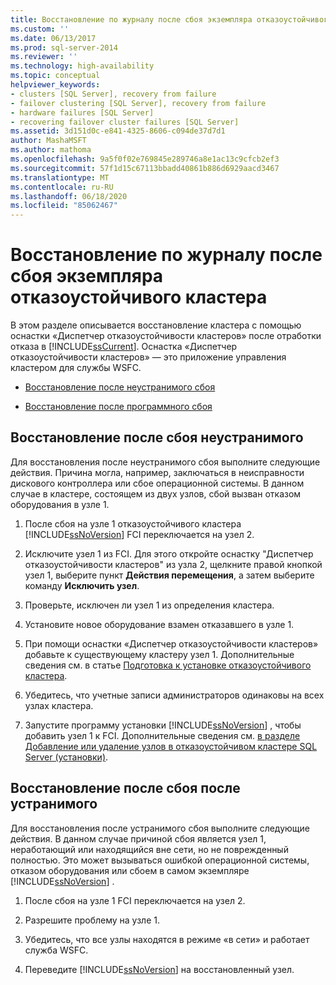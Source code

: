```yaml
---
title: Восстановление по журналу после сбоя экземпляра отказоустойчивого кластера | Документация Майкрософт
ms.custom: ''
ms.date: 06/13/2017
ms.prod: sql-server-2014
ms.reviewer: ''
ms.technology: high-availability
ms.topic: conceptual
helpviewer_keywords:
- clusters [SQL Server], recovery from failure
- failover clustering [SQL Server], recovery from failure
- hardware failures [SQL Server]
- recovering failover cluster failures [SQL Server]
ms.assetid: 3d151d0c-e841-4325-8606-c094de37d7d1
author: MashaMSFT
ms.author: mathoma
ms.openlocfilehash: 9a5f0f02e769845e289746a8e1ac13c9cfcb2ef3
ms.sourcegitcommit: 57f1d15c67113bbadd40861b886d6929aacd3467
ms.translationtype: MT
ms.contentlocale: ru-RU
ms.lasthandoff: 06/18/2020
ms.locfileid: "85062467"
---
```

# <a name="recover-from-failover-cluster-instance-failure"></a>Восстановление по журналу после сбоя экземпляра отказоустойчивого кластера
  В этом разделе описывается восстановление кластера с помощью оснастки «Диспетчер отказоустойчивости кластеров» после отработки отказа в [!INCLUDE[ssCurrent](../../../includes/sscurrent-md.md)]. Оснастка «Диспетчер отказоустойчивости кластеров» — это приложение управления кластером для службы WSFC.  
  
-   [Восстановление после неустранимого сбоя](#Scenario1)  
  
-   [Восстановление после программного сбоя](#Scenario2)  
  
##  <a name="recover-from-an-irreparable-failure"></a><a name="Scenario1"></a>Восстановление после сбоя неустранимого  
 Для восстановления после неустранимого сбоя выполните следующие действия. Причина могла, например, заключаться в неисправности дискового контроллера или сбое операционной системы. В данном случае в кластере, состоящем из двух узлов, сбой вызван отказом оборудования в узле 1.  
  
1.  После сбоя на узле 1 отказоустойчивого кластера [!INCLUDE[ssNoVersion](../../../includes/ssnoversion-md.md)] FCI переключается на узел 2.  
  
2.  Исключите узел 1 из FCI. Для этого откройте оснастку "Диспетчер отказоустойчивости кластеров" из узла 2, щелкните правой кнопкой узел 1, выберите пункт **Действия перемещения**, а затем выберите команду **Исключить узел**.  
  
3.  Проверьте, исключен ли узел 1 из определения кластера.  
  
4.  Установите новое оборудование взамен отказавшего в узле 1.  
  
5.  При помощи оснастки «Диспетчер отказоустойчивости кластеров» добавьте к существующему кластеру узел 1. Дополнительные сведения см. в статье [Подготовка к установке отказоустойчивого кластера](../install/before-installing-failover-clustering.md).  
  
6.  Убедитесь, что учетные записи администраторов одинаковы на всех узлах кластера.  
  
7.  Запустите программу установки [!INCLUDE[ssNoVersion](../../../includes/ssnoversion-md.md)] , чтобы добавить узел 1 к FCI. Дополнительные сведения см. [в разделе Добавление или удаление узлов в отказоустойчивом кластере SQL Server &#40;установки&#41;](../install/add-or-remove-nodes-in-a-sql-server-failover-cluster-setup.md).  
  
##  <a name="recover-from-a-reparable-failure"></a><a name="Scenario2"></a>Восстановление после сбоя после устранимого  
 Для восстановления после устранимого сбоя выполните следующие действия. В данном случае причиной сбоя является узел 1, неработающий или находящийся вне сети, но не поврежденный полностью. Это может вызываться ошибкой операционной системы, отказом оборудования или сбоем в самом экземпляре [!INCLUDE[ssNoVersion](../../../includes/ssnoversion-md.md)] .  
  
1.  После сбоя на узле 1 FCI переключается на узел 2.  
  
2.  Разрешите проблему на узле 1.  
  
3.  Убедитесь, что все узлы находятся в режиме «в сети» и работает служба WSFC.  
  
4.  Переведите [!INCLUDE[ssNoVersion](../../../includes/ssnoversion-md.md)] на восстановленный узел.  
  
  
